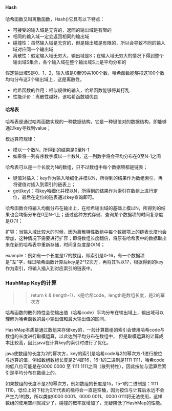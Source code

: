 #### Hash

哈希函数又叫离散函数，Hash()它具有以下特点：

- 可接受的输入域是无穷的，返回的输出域是有限的
- 相同的输入域一定会返回相同的输出域
- 碰撞性：虽然输入域是无穷的，但是输出域是有限的，所以会导致不同的输入域对应同一个输出域
- 离散性：假定输入域无穷大，输出域是S；在输入域无穷大的情况下得到整个输出域S集合，各个输入域在整个输出域S上是平均分布的

假定输出域S是0、1、2，输入域是0至99共100个数，哈希函数能够把这100个数均匀分布这3个输出域上，这是离散性。

- 哈希函数的作用：相似规律的输入，哈希函数能够将其打乱
- 性能评价：离散性越好，该哈希函数越优良



#### 哈希表

哈希表是通过哈希函数实现的一种数据结构，它是一种键值对的数据结构，即能够通过key寻找到value；

模运算符规律：

- 模以一个数N，所得到的结果是0至N-1
- 如果将一列有序数字模以一个数N，这一列数字将会平均分布在0至N-1之间

哈希表可以是一个长度为N的数组，只不过数组中每个数据项都是链表；


- 键值对插入：key作为输入哈细化并模以N，所得到的结果作为数组索引，再将键值对插入到索引的链表上；
- get(key)：将key哈细化并模以N，所得到的结果作为索引在数组上进行定位，最后在定位的链表通过key查询即可。

哈希函数会将输入均衡分布在输出上，在哈希输出域的基础上模以N，所得到的结果也会均衡分布在0至N-1上；通过这种方式存储、查询某个数据项的时间复杂度是O(1)；

扩容：当输入域比较大的时候，因为离散特性数组中每个数据项上的链表长度也会增加，这种情况下需要进行扩容；即将数组长度翻倍，将原有哈希表中的数据取出来在新的哈希表中重新存储，时间复杂度是O(N)；

example：例如有一个长度是17的数组，即索引是0-16，有一个数据项是"左"字，经过哈希函数计算后key是2^12次方，再将其%以17，根据得到的key作为索引，将输入插入到对应索引的链表中。


### HashMap Key的计算
>> return k & (length-1)，k是哈希code，length是数组长度，是2的幂次方

哈希函数的散列特性会使输出值（哈希code）平均分布在输出域上，输出域可以理解为哈希函数的最小输出值和最大输出值的区间。

HashMap本质是通过数组来存储key的，一般计算数组的索引会使用哈希code与数组的长度进行取模运算，以此达到平均分布在数组中，
但是取模运算的计算成本比较高，因此java在计算key的索引时进行了优化。

java使数组的长度为2的幂次方，key的索引是哈希code与2的幂次方-1进行按位与运算的值，例如数组数组长度是2^4即16，16-1的二进制是1111 1111，哈希code的低八位可能是在0000 0000 至 1111 1111之间（散列特性），因此按位与运算后索引是平均分布在数组上的。

如果数组的长度不是2的幂次方，例如数组的长度是15，15-1的二进制是：1111 1110，低位上的下标为0所代表的桶将会一直是空桶，因为按位与计算后永远不会产生为1的数，所以类似0000 0001、0000 0011、0000 0111将无法使用，这样数组的使用空间就减少了，碰撞的概率就增加了，无疑降低了HashMap的性能。